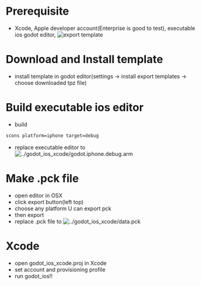 Prerequisite
============
* Xcode, Apple developer account(Enterprise is good to test), executable ios godot editor, ![export template](https://downloads.tuxfamily.org/godotengine/2.1.3/Godot_v2.1.3-stable_export_templates.tpz)

Download and Install template
============
* install template in godot editor(settings -> install export templates -> choose downloaded tpz file)

Build executable ios editor
============
* build
```bash
scons platform=iphone target=debug
```
* replace executable editor to ![../godot_ios_xcode/godot.iphone.debug.arm]()

Make .pck file
============
* open editor in OSX
* click export button(left top)
* choose any platform U can export pck
* then export
* replace .pck file to ![../godot_ios_xcode/data.pck]()

Xcode
============
* open godot_ios_xcode.proj in Xcode
* set account and provisioning profile
* run godot_ios!!


